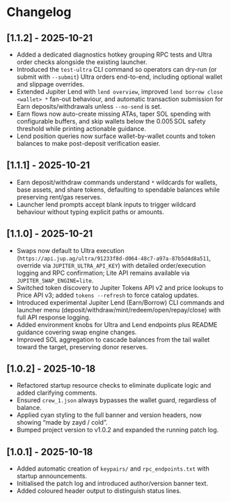 # Changelog

## [1.1.2] - 2025-10-21
- Added a dedicated diagnostics hotkey grouping RPC tests and Ultra order checks alongside the existing launcher.
- Introduced the `test-ultra` CLI command so operators can dry-run (or submit with `--submit`) Ultra orders end-to-end, including optional wallet and slippage overrides.
- Extended Jupiter Lend with `lend overview`, improved `lend borrow close <wallet> *` fan-out behaviour, and automatic transaction submission for Earn deposits/withdrawals unless `--no-send` is set.
- Earn flows now auto-create missing ATAs, taper SOL spending with configurable buffers, and skip wallets below the 0.005 SOL safety threshold while printing actionable guidance.
- Lend position queries now surface wallet-by-wallet counts and token balances to make post-deposit verification easier.

## [1.1.1] - 2025-10-21
- Earn deposit/withdraw commands understand `*` wildcards for wallets, base assets, and share tokens, defaulting to spendable balances while preserving rent/gas reserves.
- Launcher lend prompts accept blank inputs to trigger wildcard behaviour without typing explicit paths or amounts.

## [1.1.0] - 2025-10-21
- Swaps now default to Ultra execution (`https://api.jup.ag/ultra/91233f8d-d064-48c7-a97a-87b5d4d8a511`, override via `JUPITER_ULTRA_API_KEY`) with detailed order/execution logging and RPC confirmation; Lite API remains available via `JUPITER_SWAP_ENGINE=lite`.
- Switched token discovery to Jupiter Tokens API v2 and price lookups to Price API v3; added `tokens --refresh` to force catalog updates.
- Introduced experimental Jupiter Lend (Earn/Borrow) CLI commands and launcher menu (deposit/withdraw/mint/redeem/open/repay/close) with full API response logging.
- Added environment knobs for Ultra and Lend endpoints plus README guidance covering swap engine changes.
- Improved SOL aggregation to cascade balances from the tail wallet toward the target, preserving donor reserves.

## [1.0.2] - 2025-10-18
- Refactored startup resource checks to eliminate duplicate logic and added clarifying comments.
- Ensured `crew_1.json` always bypasses the wallet guard, regardless of balance.
- Applied cyan styling to the full banner and version headers, now showing “made by zayd / cold”.
- Bumped project version to v1.0.2 and expanded the running patch log.

## [1.0.1] - 2025-10-18
- Added automatic creation of `keypairs/` and `rpc_endpoints.txt` with startup announcements.
- Initialised the patch log and introduced author/version banner text.
- Added coloured header output to distinguish status lines.
